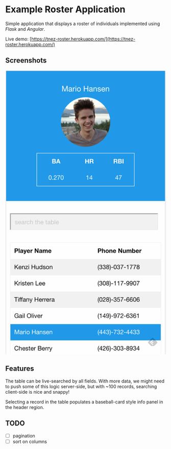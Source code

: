 # Example Roster Application

Simple application that displays a roster of individuals implemented
using *Flask* and *Angular*.

Live demo: [https://tnez-roster.herokuapp.com/](https://tnez-roster.herokuapp.com/)

## Screenshots

![Screenshot 01](/screenshots/01.png)

## Features

The table can be live-searched by all fields. With more data, we might
need to push some of this logic server-side, but with ~100 records,
searching client-side is nice and snappy!

Selecting a record in the table populates a baseball-card style info
panel in the header region.

## TODO

- [ ] pagination
- [ ] sort on columns
